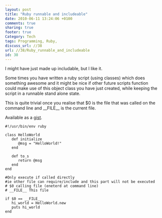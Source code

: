 ```yaml
---
layout: post
title: "Ruby runnable and includeable"
date: 2010-06-11 13:24:06 +0100 
comments: true
sharing: true
footer: true
Category: Tech
tags: Programming, Ruby,
discuss_url: //38
url: //38/Ruby_runnable_and_includeable
id: 38
---
```

I might have just made up includable, but I like it.

Some times you have written a ruby script (using classes) which does something awesome and it might be nice if other future scripts function could make use of this object class you have just created, while keeping the script in a runnable stand alone state.

This is quite trivial once you realise that $0 is the file that was called on the command line and \_\_FILE\_\_ is the current file.

Available as a [gist][].

    #!/usr/bin/env ruby
    
    class HelloWorld
       def initialize
          @msg = "HelloWorld!"
       end
    
       def to_s
          return @msg
       end
    end
    
    #Only execute if called directly
    #ie other file can require/include and this part will not be executed
    # $0 calling file (eneterd at command line)
    # __FILE__ This file
    
    if $0 == __FILE__
       hi_world = HelloWorld.new
       puts hi_world
    end

[gist]: http://gist.github.com/435161
